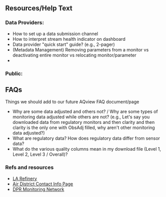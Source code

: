 


## Resources/Help Text
### Data Providers:
- How to set up a data submission channel
- How to interpret stream health indicator on dashboard
- Data provider "quick start" guide? (e.g., 2-pager)
- (Metadata Management) Removing parameters from a monitor vs deactivating entire monitor vs relocating monitor/parameter
- 

### Public:


## FAQs
Things we should add to our future AQview FAQ document/page

- Why are some data adjusted and others not? / Why are some types of monitoring data adjusted while others are not? (e.g., Let's say you downloaded data from regulatory monitors and then clarity and then clarity is the only one with ObsAdj filled, why aren't other monitoring data adjusted?)
- What are regulatory data? How does regulatory data differ from sensor data?
- What do the various quality columns mean in my download file (Level 1, Level 2, Level 3 / Overall)?




### Refs and resources
- [LA Refinery](https://marathonlosangelesrefineryfencelinemonitoring.com/resources.html#)
- [Air District Contact Info Page](https://ww2.arb.ca.gov/california-air-districts)
- [DPR Monitoring Network](https://www.cdpr.ca.gov/docs/emon/airinit/air_network.htm)
